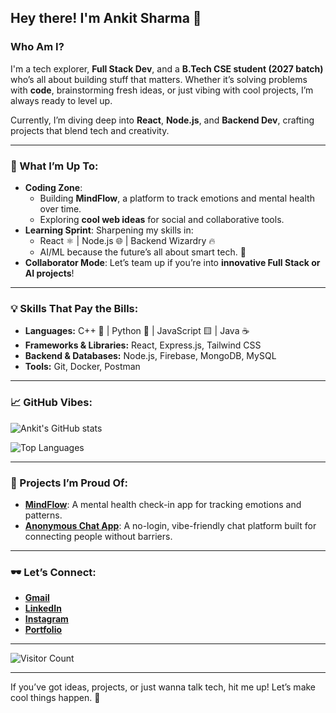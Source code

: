 ## Hey there! I'm Ankit Sharma 👋

### Who Am I?
I'm a tech explorer, **Full Stack Dev**, and a **B.Tech CSE student (2027 batch)** who’s all about building stuff that matters. Whether it’s solving problems with **code**, brainstorming fresh ideas, or just vibing with cool projects, I’m always ready to level up.  

Currently, I’m diving deep into **React**, **Node.js**, and **Backend Dev**, crafting projects that blend tech and creativity.

---

### 🚀 What I’m Up To:
- **Coding Zone**: 
  - Building **MindFlow**, a platform to track emotions and mental health over time.  
  - Exploring **cool web ideas** for social and collaborative tools.
- **Learning Sprint**: Sharpening my skills in:
  - React ⚛️ | Node.js 🌐 | Backend Wizardry 🔥
  - AI/ML because the future’s all about smart tech. 🤖
- **Collaborator Mode**: Let’s team up if you’re into **innovative Full Stack or AI projects**!

---

### 💡 Skills That Pay the Bills:
- **Languages:** C++ 💙 | Python 🐍 | JavaScript 🟨 | Java ☕  
- **Frameworks & Libraries:** React, Express.js, Tailwind CSS  
- **Backend & Databases:** Node.js, Firebase, MongoDB, MySQL  
- **Tools:** Git, Docker, Postman

---

### 📈 GitHub Vibes:
![Ankit's GitHub stats](https://github-readme-stats.vercel.app/api?username=AnkitSharmaDev&show_icons=true&theme=radical)

![Top Languages](https://github-readme-stats.vercel.app/api/top-langs/?username=AnkitSharmaDev&layout=compact&theme=radical)

---

### 🌟 Projects I’m Proud Of:
- **[MindFlow](#)**: A mental health check-in app for tracking emotions and patterns.  
- **[Anonymous Chat App](#)**: A no-login, vibe-friendly chat platform built for connecting people without barriers.

---

### 🕶️ Let’s Connect:

- **[Gmail](mailto:ankitsharma64604@gmail.com)**
- **[LinkedIn](https://www.linkedin.com/in/ankitsharama/)**  
- **[Instagram](https://www.instagram.com/ankx.me/)**  
- **[Portfolio](https://ankit-portfolio-rosy.vercel.app/)**  


---

![Visitor Count](https://komarev.com/ghpvc/?username=AnkitSharmaDev&color=blue)

---

If you’ve got ideas, projects, or just wanna talk tech, hit me up! Let’s make cool things happen. 🚀
